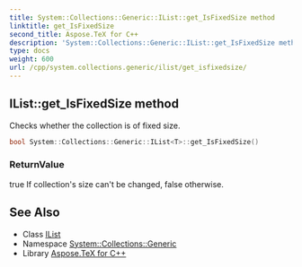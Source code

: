 ```yaml
---
title: System::Collections::Generic::IList::get_IsFixedSize method
linktitle: get_IsFixedSize
second_title: Aspose.TeX for C++
description: 'System::Collections::Generic::IList::get_IsFixedSize method. Checks whether the collection is of fixed size in C++.'
type: docs
weight: 600
url: /cpp/system.collections.generic/ilist/get_isfixedsize/
---
```

## IList::get_IsFixedSize method


Checks whether the collection is of fixed size.

```cpp
bool System::Collections::Generic::IList<T>::get_IsFixedSize()
```


### ReturnValue

true If collection's size can't be changed, false otherwise.

## See Also

* Class [IList](../)
* Namespace [System::Collections::Generic](../../)
* Library [Aspose.TeX for C++](../../../)
